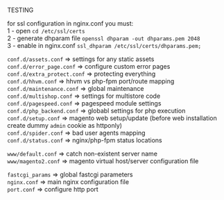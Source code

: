 TESTING<br/>


for ssl configuration in nginx.conf you must: <br/>
1 - open ```cd /etc/ssl/certs``` <br/>
2 - generate dhparam file ```openssl dhparam -out dhparams.pem 2048``` <br/>
3 - enable in nginx.conf ```ssl_dhparam /etc/ssl/certs/dhparams.pem;``` <br/>

```conf.d/assets.conf``` => settings for any static assets<br/>
```conf.d/error_page.conf``` => configure custom error pages<br/>
```conf.d/extra_protect.conf``` => protecting everything<br/>
```conf.d/hhvm.conf``` => hhvm vs php-fpm port/route mapping<br/>
```conf.d/maintenance.conf``` => global maintenance<br/>
```conf.d/multishop.conf``` => settings for multistore code<br/>
```conf.d/pagespeed.conf``` => pagespeed module settings<br/>
```conf.d/php_backend.conf``` => globabl settings for php execution<br/>
```conf.d/setup.conf``` => magento web setup/update (before web installation create dummy ```admin``` cookie as httponly)<br/>
```conf.d/spider.conf``` => bad user agents mapping<br/>
```conf.d/status.conf``` => nginx/php-fpm status locations<br/>

```www/default.conf``` => catch non-existent server name<br/>
```www/magento2.conf``` => magento virtual host/server configuration file<br/>

```fastcgi_params``` => global fastcgi parameters<br/>
```nginx.conf``` => main nginx configuration file<br/>
```port.conf``` => configure http port<br/>
